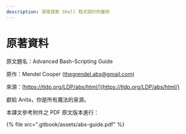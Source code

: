 ```yaml
---
description: 深度探索 Shell 程式設計的藝術
---
```


# 原著資料

原文題名：Advanced Bash-Scripting Guide

原作：Mendel Cooper ([thegrendel.abs@gmail.com)](mailto:thegrendel.abs@gmail.com)

來源：[https://tldp.org/LDP/abs/html/](https://tldp.org/LDP/abs/html/)

獻給 Anita，你是所有魔法的泉源。

本譯文參考附件之 PDF 原文版本進行：

{% file src=".gitbook/assets/abs-guide.pdf" %}

